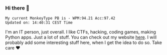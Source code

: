 ### Hi there 👋
<!-- PB START -->
```
My current MonkeyType PB is - WPM:94.21 Acc:97.42
Updated on: 14:40:31 CEST Time
```
<!-- PB END -->
I'm an IT person, just overall. I like CTFs, hacking, coding games, making Python apps. Just a lot of stuff.
You can check out my website [here](https://skill3472.github.io/).
I will probably add some interesting stuff here, when I get the idea to do so. Take care ❤️
